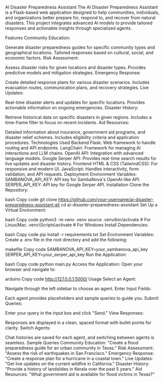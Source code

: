 AI Disaster Preparedness Assistant
The AI Disaster Preparedness Assistant is a Flask-based web application designed to help communities, individuals, and organizations better prepare for, respond to, and recover from natural disasters. This project integrates advanced AI models to provide tailored responses and actionable insights through specialized agents.

Features
Community Education:

Generate disaster preparedness guides for specific community types and geographical locations.
Tailored responses based on cultural, social, and economic factors.
Risk Assessment:

Assess disaster risks for given locations and disaster types.
Provides predictive models and mitigation strategies.
Emergency Response:

Create detailed response plans for various disaster scenarios.
Includes evacuation routes, communication plans, and recovery strategies.
Live Updates:

Real-time disaster alerts and updates for specific locations.
Provides actionable information on ongoing emergencies.
Disaster History:

Retrieve historical data on specific disasters in given regions.
Includes a time-frame filter to focus on recent incidents.
Aid Resources:

Detailed information about insurance, government aid programs, and disaster relief schemes.
Includes eligibility criteria and application procedures.
Technologies Used
Backend
Flask: Web framework to handle routing and API endpoints.
LangChain: Framework for managing AI interactions and LLM chains.
OpenAI API: Integration with advanced language models.
Google Serper API: Provides real-time search results for live updates and disaster history.
Frontend
HTML & CSS (TailwindCSS): For responsive and modern UI.
JavaScript: Handles interactivity, form validation, and API requests.
Deployment
Environment Variables:
SAMBANOVA_API_KEY: API key for SambaNova's OpenAI-like API.
SERPER_API_KEY: API key for Google Serper API.
Installation
Clone the Repository:

bash
Copy code
git clone https://github.com/your-username/ai-disaster-preparedness-assistant.git
cd ai-disaster-preparedness-assistant
Set Up a Virtual Environment:

bash
Copy code
python3 -m venv .venv
source .venv/bin/activate   # For Linux/Mac
.venv\Scripts\activate      # For Windows
Install Dependencies:

bash
Copy code
pip install -r requirements.txt
Set Environment Variables: Create a .env file in the root directory and add the following:

makefile
Copy code
SAMBANOVA_API_KEY=your_sambanova_api_key
SERPER_API_KEY=your_serper_api_key
Run the Application:

bash
Copy code
python main.py
Access the Application: Open your browser and navigate to:

arduino
Copy code
http://127.0.0.1:5000/
Usage
Select an Agent:

Navigate through the left sidebar to choose an agent.
Enter Input Fields:

Each agent provides placeholders and sample queries to guide you.
Submit Queries:

Enter your query in the input box and click "Send."
View Responses:

Responses are displayed in a clean, spaced format with bullet points for clarity.
Switch Agents:

Chat histories are saved for each agent, and switching between agents is seamless.
Sample Queries
Community Education:
"Create a flood preparedness guide for an urban community in Texas."
Risk Assessment:
"Assess the risk of earthquakes in San Francisco."
Emergency Response:
"Create a response plan for a hurricane in a coastal town."
Live Updates:
"Get live updates on the current wildfire in California."
Disaster History:
"Provide a history of landslides in Kerala over the past 5 years."
Aid Resources:
"What government aid is available for flood victims in Texas?"
